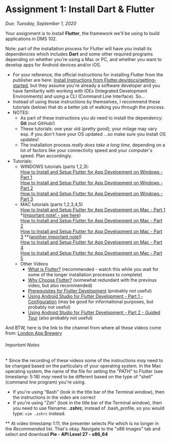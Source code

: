 # Assignment 1: Install Dart & Flutter
*Due: Tuesday, September 1, 2020* 

Your assignment is to install **Flutter**, the framework we'll be using to build applications in DMS 102.  

Note: part of the installation process for Flutter will have you install its dependencies which includes **Dart** and some other required programs depending on whether you're using a Mac or PC, and whether you want to develop apps for Android devices and/or iOS.

- For your reference, the official instructions for installing Flutter from the publisher are here: [Install Instructions from Flutter.dev/docs/getting-started](https://flutter.dev/docs/get-started/install), but they assume you're already a software developer and you have familiarity with working with IDEs (Integrated Development Environments) and using a CLI (Command Line Interface). So...
- Instead of using those instructions by themselves, I recommend these tutorials (below) that do a better job of walking you through the process.
- NOTES:
    - As part of these instructions you *do* need to install the dependency: **Git** (not GitHub!)
    - These tutorials: one year old (pretty good); your milage may vary esp. if you don't have your OS updated ...so make sure you install OS updates!
    - The installation process *really does take a long time*, depending on a lot of factors like your connectivity speed and your computer's speed.  Plan accordingly.
- Tutorials:
    - WINDOWS tutorials (parts 1,2,3):<br>
        [How to Install and Setup Flutter for App Development on Windows - Part 1](https://youtu.be/Z2ugnpCQuyw)<br>
        [How to Install and Setup Flutter for App Development on Windows - Part 2](https://youtu.be/8YlJ9RjdpkA)<br>
        [How to Install and Setup Flutter for App Development on Windows - Part 3](https://youtu.be/n9qDNVoe5V8)
    - MAC tutorials (parts 1,2,3,4,5)<br>
      [How to Install and Setup Flutter for App Development on Mac - Part 1](https://youtu.be/hL7pkX1Pfko) *([important note! - see here](#notes))<br>
      [How to Install and Setup Flutter for App Development on Mac - Part 2](https://youtu.be/gv1LScpG0jM)<br>
      [How to Install and Setup Flutter for App Development on Mac - Part 3](https://youtu.be/_p3VbxiVuRU) **([another important note!](#notes)) <br>
      [How to Install and Setup Flutter for App Development on Mac - Part 4](https://youtu.be/3oIFshgMgLA)<br>
      [How to Install and Setup Flutter for App Development on Mac - Part 5](https://youtu.be/H_xusHxICbk)
    - Other Videos
      - [What is Flutter?](https://youtu.be/I9ceqw5Ny-4) (recommended - watch this while you wait for some of the longer installation processes to complete)
      - [Why Choose Flutter?](https://youtu.be/L2OsgmirBwo) (somewhat redundant with the previous video, but also recommended)
      - [Prerequisites for Flutter Development](https://youtu.be/7gegvWBMOTg) (probably *not* useful)
      - [Using Android Studio for Flutter Development - Part 1 - Configuration](https://youtu.be/47keBFllFvQ) (may be good for informational purposes, but probably not useful)
      - [Using Android Studio for Flutter Development - Part 2 - Guided Tour](https://youtu.be/enUdOLgl4Jk) (also probably not useful)

And BTW, here is the link to the channel from where all these videos come from: [London App Brewery](https://www.youtube.com/playlist?list=PLSzsOkUDsvdtl3Pw48-R8lcK2oYkk40cm)



###### Important Notes

\* Since the recording of these videos some of the instructions *may* need to be changed based on the particulars of your operating system.  In the Mac operating system, the name of the file for setting the "PATH" to Flutter (see timestamp: 5:18) *may* need to be different based on the type of "shell" (command line program) you're using.  

- If you're using "Bash" (look in the title bar of the Terminal window), then the instructions in the video are correct
- If you're using "Zsh" (look in the title bar of the Terminal window), then you need to use filename: **.zshrc**, instead of .bash_profile, so you would type: `vim .zshrc` instead.

\** At video timestamp 1:11, the presenter selects *Pie* which is no longer in the *Recommended* list.  That's okay.  Navigate to the "x86 Images" tab and select and download **Pie - API Level 27 - x86_64**







